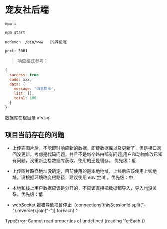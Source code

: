 # 宠友社后端

```
npm i

npm start

nodemon ./bin/www  （推荐使用）

port: 3001
```

> 响应格式参考：

```js
{
  success: true
  code: xxx,
  data: {
    message: '消息提示',
    list: [],
    total: 100
  }
}
```

数据库在根目录 afs.sql

## 项目当前存在的问题

- 上传完图片后，不能即时响应新的数据，即使数据库以及更新了，但是接口返回没更新。考虑是代码问题，并且不是每个路由都有问题,用户和动物修改已知有问题，没重新连接数据库获取，使用的还是缓存。 优先级：低

- 上传图片路径地址没确定，目前使用的是本地地址，上线后应该使用上线地址。没根据环境改变根路径，建议使用 env 尝试 。优先级：中

- 本地和线上用户数据应该是分开的，不应该直接把数据都导入，导入也没关系。优先级：低

- webSocket 报错导致项目停止（connections[thisSessionId.split("-").reverse().join("-")].forEach(
  ^

TypeError: Cannot read properties of undefined (reading 'forEach')）
